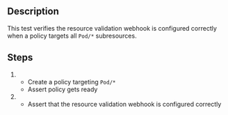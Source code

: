 ## Description

This test verifies the resource validation webhook is configured correctly when a policy targets all `Pod/*` subresources.

## Steps

1.  - Create a policy targeting `Pod/*`
    - Assert policy gets ready
1.  - Assert that the resource validation webhook is configured correctly

